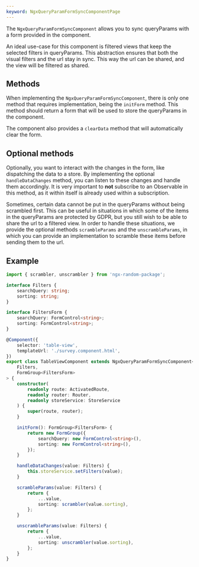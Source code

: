 ```yaml
---
keyword: NgxQueryParamFormSyncComponentPage
---
```


The `NgxQueryParamFormSyncComponent` allows you to sync queryParams with a form provided in the component.

An ideal use-case for this component is filtered views that keep the selected filters in queryParams. This abstraction ensures that both the visual filters and the url stay in sync. This way the url can be shared, and the view will be filtered as shared.

## Methods

When implementing the `NgxQueryParamFormSyncComponent`, there is only one method that requires implementation, being the `initForm` method. This method should return a form that will be used to store the queryParams in the component.

The component also provides a `clearData` method that will automatically clear the form.

## Optional methods

Optionally, you want to interact with the changes in the form, like dispatching the data to a store. By implementing the optional `handleDataChanges` method, you can listen to these changes and handle them accordingly. It is very important to **not** subscribe to an Observable in this method, as it within itself is already used within a subscription.

Sometimes, certain data cannot be put in the queryParams without being scrambled first. This can be useful in situations in which some of the items in the queryParams are protected by GDPR, but you still wish to be able to share the url to a filtered view. In order to handle these situations, we provide the optional methods `scrambleParams` and the `unscrambleParams`, in which you can provide an implementation to scramble these items before sending them to the url.

## Example

```ts
import { scrambler, unscrambler } from 'ngx-random-package';

interface Filters {
    searchQuery: string;
    sorting: string;
}

interface FiltersForm {
    searchQuery: FormControl<string>;
    sorting: FormControl<string>;
}

@Component({
    selector: 'table-view',
    templateUrl: './survey.component.html',
})
export class TableViewComponent extends NgxQueryParamFormSyncComponent<
    Filters,
    FormGroup<FiltersForm>
> {
    constructor(
        readonly route: ActivatedRoute,
        readonly router: Router,
        readonly storeService: StoreService
    ) {
        super(route, router);
    }

    initForm(): FormGroup<FiltersForm> {
        return new FormGroup({
            searchQuery: new FormControl<string>(),
            sorting: new FormControl<string>(),
        });
    }

    handleDataChanges(value: Filters) {
        this.storeService.setFilters(value);
    }

    scrambleParams(value: Filters) {
        return {
            ...value,
            sorting: scrambler(value.sorting),
        };
    }

    unscrambleParams(value: Filters) {
        return {
            ...value,
            sorting: unscrambler(value.sorting),
        };
    }
}
```
